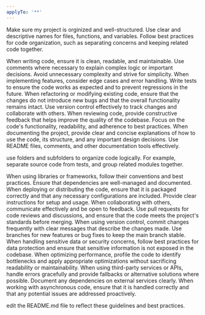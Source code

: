 ```yaml
---
applyTo: '**'
---
```

Make sure my project is orginized and well-structured. Use clear and descriptive names for files, functions, and variables. Follow best practices for code organization, such as separating concerns and keeping related code together.

When writing code, ensure it is clean, readable, and maintainable. Use comments where necessary to explain complex logic or important decisions. Avoid unnecessary complexity and strive for simplicity.
When implementing features, consider edge cases and error handling. Write tests to ensure the code works as expected and to prevent regressions in the future.
When refactoring or modifying existing code, ensure that the changes do not introduce new bugs and that the overall functionality remains intact. Use version control effectively to track changes and collaborate with others.
When reviewing code, provide constructive feedback that helps improve the quality of the codebase. Focus on the code's functionality, readability, and adherence to best practices.
When documenting the project, provide clear and concise explanations of how to use the code, its structure, and any important design decisions. Use README files, comments, and other documentation tools effectively.

use folders and subfolders to organize code logically. For example, separate source code from tests, and group related modules together.

When using libraries or frameworks, follow their conventions and best practices. Ensure that dependencies are well-managed and documented.
When deploying or distributing the code, ensure that it is packaged correctly and that any necessary configurations are included. Provide clear instructions for setup and usage.
When collaborating with others, communicate effectively and be open to feedback. Use pull requests for code reviews and discussions, and ensure that the code meets the project's standards before merging.
When using version control, commit changes frequently with clear messages that describe the changes made. Use branches for new features or bug fixes to keep the main branch stable.
When handling sensitive data or security concerns, follow best practices for data protection and ensure that sensitive information is not exposed in the codebase.
When optimizing performance, profile the code to identify bottlenecks and apply appropriate optimizations without sacrificing readability or maintainability.
When using third-party services or APIs, handle errors gracefully and provide fallbacks or alternative solutions where possible. Document any dependencies on external services clearly.
When working with asynchronous code, ensure that it is handled correctly and that any potential issues are addressed proactively.

edit the README.md file to reflect these guidelines and best practices.
